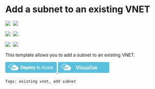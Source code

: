 # Add a subnet to an existing VNET

<IMG SRC="https://azurequickstartsservice.blob.core.windows.net/badges/101-subnet-add-vnet-existing/PublicLastTestDate.svg" />&nbsp;
<IMG SRC="https://azurequickstartsservice.blob.core.windows.net/badges/101-subnet-add-vnet-existing/PublicDeployment.svg" />&nbsp;

<IMG SRC="https://azurequickstartsservice.blob.core.windows.net/badges/101-subnet-add-vnet-existing/FairfaxLastTestDate.svg" />&nbsp;
<IMG SRC="https://azurequickstartsservice.blob.core.windows.net/badges/101-subnet-add-vnet-existing/FairfaxDeployment.svg" />&nbsp;

<IMG SRC="https://azurequickstartsservice.blob.core.windows.net/badges/101-subnet-add-vnet-existing/BestPracticeResult.svg" />&nbsp;
<IMG SRC="https://azurequickstartsservice.blob.core.windows.net/badges/101-subnet-add-vnet-existing/CredScanResult.svg" />&nbsp;

This template allows you to add a subnet to an existing VNET. 

<a href="https://portal.azure.com/#create/Microsoft.Template/uri/https%3A%2F%2Fraw.githubusercontent.com%2FAzure%2Fazure-quickstart-templates%2Fmaster%2F101-subnet-add-vnet-existing%2Fazuredeploy.json" target="_blank">
    <img src="https://raw.githubusercontent.com/Azure/azure-quickstart-templates/master/1-CONTRIBUTION-GUIDE/images/deploytoazure.png"/>
</a>
<a href="http://armviz.io/#/?load=https%3A%2F%2Fraw.githubusercontent.com%2FAzure%2Fazure-quickstart-templates%2Fmaster%2F101-subnet-add-vnet-existing%2Fazuredeploy.json" target="_blank">
    <img src="https://raw.githubusercontent.com/Azure/azure-quickstart-templates/master/1-CONTRIBUTION-GUIDE/images/visualizebutton.png"/>
</a>

`Tags: existing vnet, add subnet`

